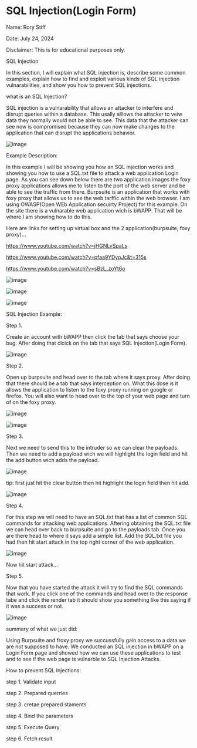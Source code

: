# SQL Injection(Login Form)

Name: Rory Stiff 

Date: July 24, 2024

Disclaimer: This is for educational purposes only.

SQL Injection

In this section, I will explain what SQL injection is, describe some common examples, explain how to find and
exploit various kinds of SQL injection vulnarabilities, and show you how to prevent SQL injections.

what is an SQL Injection?

SQL injection is a vulnarability that allows an attacker to interfere and disrupt queries within a database.
This usally alllows the attacker to veiw data they normally would not be able to see. This data that the
attacker can see now is compromised because they can now make changes to the application that can disrupt the 
applications behavior.


![image](https://github.com/user-attachments/assets/b231c557-c130-4453-9493-9628eb23981b)



Example Description: 

In this example I will be showing you how an SQL injection works and showing you how to
use a SQL.txt file to attack a web application Login page. As you can see down below there are two
application images the foxy proxy applications allows me to listen to the port of the web server and be able to 
see the traffic from there. Burpsuite is an application that works with foxy proxy that allows us to see the web tarffic
within the web browser. I am using OWASP(Open WEb Application secuirty Project) for this example. On the site
there is a vulnarable web application wich is bWAPP. That will be where I am showing how to do this.

Here are links for setting up virtual box and the 2 application(burpsuite, foxy proxy)...

https://www.youtube.com/watch?v=jHGNLvSpaLs

https://www.youtube.com/watch?v=pfaa9YDypJc&t=315s

https://www.youtube.com/watch?v=sBzL_zoYt6o





![image](https://github.com/user-attachments/assets/cbdcad07-4f92-4c95-aa0a-59cfaeb4f5c3)





![image](https://github.com/user-attachments/assets/9e6f93ad-f3c5-4000-8540-6aca63e8f6ae)


![image](https://github.com/user-attachments/assets/7f323317-8270-4101-ba43-dc3ee530d0e3)







SQL Injection Example:


Step 1. 


Create an account with bWAPP then click the tab that says choose your bug. After doing that clcick on
the tab that says SQL Injection(Login Form). 


![image](https://github.com/user-attachments/assets/c0088d2f-ee44-41e2-8bb0-f800bd1a93fc)




Step 2. 

Open up burpsuite and head over to the tab where it says proxy. After doing that there should be a tab that says 
interception on. What this dose is it allows the application to listen to the foxy proxy running on google or firefox. You will also
want to head over to the top of your web page and turn of on the foxy proxy.





![image](https://github.com/user-attachments/assets/78c43152-5117-442b-a3ca-401fbf9564a2)



![image](https://github.com/user-attachments/assets/df8758eb-03e1-4d0b-baf0-1f9899a31b64)







Step 3.


Next we need to send this to the intruder so we can clear the payloads. Then we need to add a payload wich we will
highlight the login field and hit the add button wich adds the payload. 




![image](https://github.com/user-attachments/assets/e5b2eebd-80bc-4838-9652-5c52727b0f34)





tip: first just hit the clear button then hit highlight the login field then hit add.




![image](https://github.com/user-attachments/assets/1fc383ff-5165-4cf0-aeee-8d61a9830141)







Step 4. 



For this step we will need to have an SQL.txt that has a list of common SQL commands for attacking web applications. 
Aftering obtaining the SQL.txt file we can head over back to burpsuite and go to the payloads tab. Once you are there head to
where it says add a simple list. Add the SQL.txt file you had then hit start attack in the top right corner of the web application.




![image](https://github.com/user-attachments/assets/f879d557-7564-4dfd-8952-f5e822dddea5)





Now hit start attack...






Step 5.


Now that you have started the attack it will try to find the SQL commands that work. If you click one of the commands and head over to 
the response tabe and click the render tab it should show you something like this saying if it was a success or not.




![image](https://github.com/user-attachments/assets/1a401a75-deac-4614-8fdb-02058ffd4da3)






summary of what we just did:


Using Burpsuite and froxy proxy we succussfully gain access to a data we are not supposed to have. We conducted an SQL injection in bWAPP
on a Login Form page and showed how we can use these applications to test and to see if the web page is vulnarble to SQL Injection Attacks.





How to prevent SQL Injections:


step 1. Validate input



step 2. Prepared querries


step 3. cretae prepared staments


step 4. Bind the parameters


step 5. Execute Query


step 6. Fetch result































